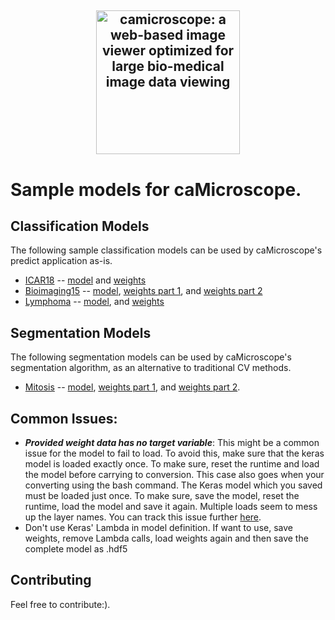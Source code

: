 <h2 align="center">
  <a href="http://camicroscope.org/"><img src="https://avatars2.githubusercontent.com/u/12075069?s=400&v=4" style="background-color:rgba(0,0,0,0);" height=230 alt="camicroscope: a web-based image viewer optimized for large bio-medical image data viewing"></a>
</h2>

# Sample models for caMicroscope.

## Classification Models
The following sample classification models can be used by caMicroscope's predict application as-is.
* [ICAR18](Classification%20Sample%20Models/ICIAR18_data_IRRCNN_model) -- [model](Classification%20Sample%20Models/ICIAR18_data_IRRCNN_model/tfjs_model/model.json) and [weights](Classification%20Sample%20Models/ICIAR18_data_IRRCNN_model/tfjs_model/group1-shard1of1.bin)
* [Bioimaging15](Classification%20Sample%20Models/classification-of-HnE-stained-histological-breast-cancer-images) -- [model](Classification%20Sample%20Models/classification-of-HnE-stained-histological-breast-cancer-images/tfjs_model/model.json), [weights part 1](Classification%20Sample%20Models/classification-of-HnE-stained-histological-breast-cancer-images/tfjs_model/group1-shard1of2), and [weights part 2](Classification%20Sample%20Models/classification-of-HnE-stained-histological-breast-cancer-images/tfjs_model/group1-shard2of2)
* [Lymphoma](Classification%20Sample%20Models/lymphoma-cancer-classification) -- [model](Classification%20Sample%20Models/lymphoma-cancer-classification/model/tfjs_model/model.json), and [weights](Classification%20Sample%20Models/lymphoma-cancer-classification/model/tfjs_model/group1-shard1of1)

## Segmentation Models
The following segmentation models can be used by caMicroscope's segmentation algorithm, as an alternative to traditional CV methods.
* [Mitosis](egmentation%20Sample%20Models/mitosis-segmentation) -- [model](Segmentation%20Sample%20Models/mitosis-segmentation/tfjs_model/model.json), [weights part 1](Segmentation%20Sample%20Models/mitosis-segmentation/tfjs_model/group1-shard1of2.bin), and [weights part 2](Segmentation%20Sample%20Models/mitosis-segmentation/tfjs_model/group1-shard2of2.bin). 

## Common Issues:
- ***Provided weight data has no target variable***: This might be a common issue for the model to fail to load. To avoid this, make sure that the keras model is loaded exactly once. To make sure, reset the runtime and load the model before carrying to conversion. This case also goes when your converting using the bash command. The Keras model which you saved must be loaded just once. To make sure, save the model, reset the runtime, load the model and save it again. Multiple loads seem to mess up the layer names. You can track this issue further [here](https://github.com/tensorflow/tfjs/issues/755).
- Don't use Keras' Lambda in model definition. If want to use, save weights, remove Lambda calls, load weights again and then save the complete model as .hdf5

## Contributing
Feel free to contribute:).
